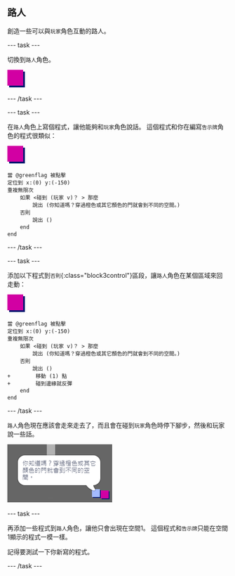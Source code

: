 ## 路人

創造一些可以與`玩家`角色互動的路人。

\--- task \---

切換到`路人`角色。

![路人角色](images/person.png)

\--- /task \---

\--- task \---

在`路人`角色上寫個程式，讓他能夠和`玩家`角色說話。 這個程式和你在編寫`告示牌`角色的程式很類似：

![路人](images/person.png)

```blocks3
當 @greenflag 被點擊
定位到 x:(0) y:(-150)
重複無限次
    如果 <碰到 (玩家 v)？ > 那麼
        說出 (你知道嗎？穿過橙色或其它顏色的門就會到不同的空間。)
    否則
        說出 ()
    end
end
```

\--- /task \---

\--- task \---

添加以下程式到`否則`{:class="block3control"}區段，讓`路人`角色在某個區域來回走動：

![路人](images/person.png)

```blocks3
當 @greenflag 被點擊
定位到 x:(0) y:(-150)
重複無限次
    如果 <碰到 (玩家 v)？ > 那麼
        說出 (你知道嗎？穿過橙色或其它顏色的門就會到不同的空間。)
    否則
        說出 ()
+        移動 (1) 點
+        碰到邊緣就反彈
    end
end
```

\--- /task \---

`路人`角色現在應該會走來走去了，而且會在碰到`玩家`角色時停下腳步，然後和玩家說一些話。

![截圖](images/world-person-test.png)

\--- task \---

再添加一些程式到`路人`角色，讓他只會出現在空間1。 這個程式和`告示牌`只能在空間1顯示的程式一模一樣。

記得要測試一下你新寫的程式。

\--- /task \---